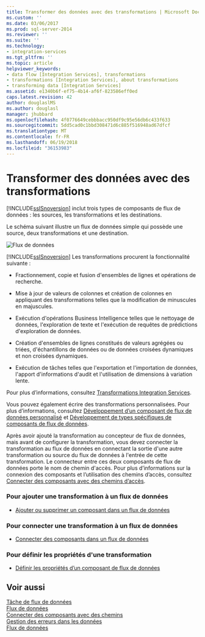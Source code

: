 ```yaml
---
title: Transformer des données avec des transformations | Microsoft Docs
ms.custom: ''
ms.date: 03/06/2017
ms.prod: sql-server-2014
ms.reviewer: ''
ms.suite: ''
ms.technology:
- integration-services
ms.tgt_pltfrm: ''
ms.topic: article
helpviewer_keywords:
- data flow [Integration Services], transformations
- transformations [Integration Services], about transformations
- transforming data [Integration Services]
ms.assetid: e1340b6f-ef75-4b14-af6f-823586eff0ed
caps.latest.revision: 42
author: douglaslMS
ms.author: douglasl
manager: jhubbard
ms.openlocfilehash: 4f0776649cebbbacc950df9c95e56db6c433f633
ms.sourcegitcommit: 5dd5cad0c1bbd308471d6c885f516948ad67dfcf
ms.translationtype: MT
ms.contentlocale: fr-FR
ms.lasthandoff: 06/19/2018
ms.locfileid: "36153983"
---
```

# <a name="transform-data-with-transformations"></a>Transformer des données avec des transformations
  [!INCLUDE[ssISnoversion](../../../includes/ssisnoversion-md.md)] inclut trois types de composants de flux de données : les sources, les transformations et les destinations.  
  
 Le schéma suivant illustre un flux de données simple qui possède une source, deux transformations et une destination.  
  
 ![Flux de données](../../media/mw-dts-08.gif "flux de données")  
  
 [!INCLUDE[ssISnoversion](../../../includes/ssisnoversion-md.md)] Les transformations procurent la fonctionnalité suivante :  
  
-   Fractionnement, copie et fusion d'ensembles de lignes et opérations de recherche.  
  
-   Mise à jour de valeurs de colonnes et création de colonnes en appliquant des transformations telles que la modification de minuscules en majuscules.  
  
-   Exécution d'opérations Business Intelligence telles que le nettoyage de données, l'exploration de texte et l'exécution de requêtes de prédictions d'exploration de données.  
  
-   Création d'ensembles de lignes constitués de valeurs agrégées ou triées, d'échantillons de données ou de données croisées dynamiques et non croisées dynamiques.  
  
-   Exécution de tâches telles que l'exportation et l'importation de données, l'apport d'informations d'audit et l'utilisation de dimensions à variation lente.  
  
 Pour plus d’informations, consultez [Transformations Integration Services](integration-services-transformations.md).  
  
 Vous pouvez également écrire des transformations personnalisées. Pour plus d’informations, consultez [Développement d’un composant de flux de données personnalisé](../../extending-packages-custom-objects/data-flow/developing-a-custom-data-flow-component.md) et [Développement de types spécifiques de composants de flux de données](../../extending-packages-custom-objects-data-flow-types/developing-specific-types-of-data-flow-components.md).  
  
 Après avoir ajouté la transformation au concepteur de flux de données, mais avant de configurer la transformation, vous devez connecter la transformation au flux de données en connectant la sortie d'une autre transformation ou source du flux de données à l'entrée de cette transformation. Le connecteur entre ces deux composants de flux de données porte le nom de chemin d'accès. Pour plus d’informations sur la connexion des composants et l’utilisation des chemins d’accès, consultez [Connecter des composants avec des chemins d’accès](../../connect-components-with-paths.md).  
  
### <a name="to-add-a-transformation-to-a-data-flow"></a>Pour ajouter une transformation à un flux de données  
  
-   [Ajouter ou supprimer un composant dans un flux de données](../add-or-delete-a-component-in-a-data-flow.md)  
  
### <a name="to-connect-a-transformation-to-a-data-flow"></a>Pour connecter une transformation à un flux de données  
  
-   [Connecter des composants dans un flux de données](../connect-components-in-a-data-flow.md)  
  
### <a name="to-set-the-properties-of-a-transformation"></a>Pour définir les propriétés d'une transformation  
  
-   [Définir les propriétés d’un composant de flux de données](../set-the-properties-of-a-data-flow-component.md)  
  
## <a name="see-also"></a>Voir aussi  
 [Tâche de flux de données](../../control-flow/data-flow-task.md)   
 [Flux de données](../data-flow.md)   
 [Connecter des composants avec des chemins](../../connect-components-with-paths.md)   
 [Gestion des erreurs dans les données](../error-handling-in-data.md)   
 [Flux de données](../data-flow.md)  
  
  